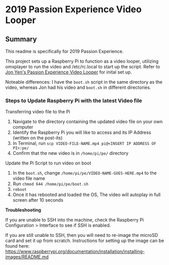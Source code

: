 # 2019 Passion Experience Video Looper

## Summary

This readme is specifically for 2019 Passion Experience.

This project sets up a Raspberry Pi to function as a video looper, utilizing omxplayer to run the video and /etc/rc.local to start up the script. Refer to [Jon Yen's Passion Experience Video Looper](https://github.com/jonyen/passion-experience-video-looper) for inital set up.

Noteable differences: I have the `boot.sh` script in the same directory as the video, whereas Jon had his video and `boot.sh` in different directories.

### Steps to Update Raspberry Pi with the latest Video file

Transferring video file to the Pi
1. Navigate to the directory containing the updated video file on your own computer
2. Identify the Raspberry Pi you will like to access and its IP Address (written on the post-its)
3. In Terminal, run `scp VIDEO-FILE-NAME.mp4 pi@<INSERT IP ADDRESS OF PI>:pe/`
4. Confirm that the new video is in `/home/pi/pe/` directory

Update the Pi Script to run video on boot
1. In the `boot.sh`, change `/home/pi/pe/VIDEO-NAME-GOES-HERE.mp4` to the video file name
2. Run `chmod 644 /home/pi/pe/boot.sh`
3. `reboot`
4. Once it has rebooted and loaded the OS, The video will autoplay in full screen after 10 seconds

**Troubleshooting**

If you are unable to SSH into the machine, check the Raspberry Pi Configuration > Interface to see if SSH is enabled.

If you are still unable to SSH, then you will need to re-image the microSD card and set it up from scratch. Instructions for setting up the image can be found here: https://www.raspberrypi.org/documentation/installation/installing-images/README.md
